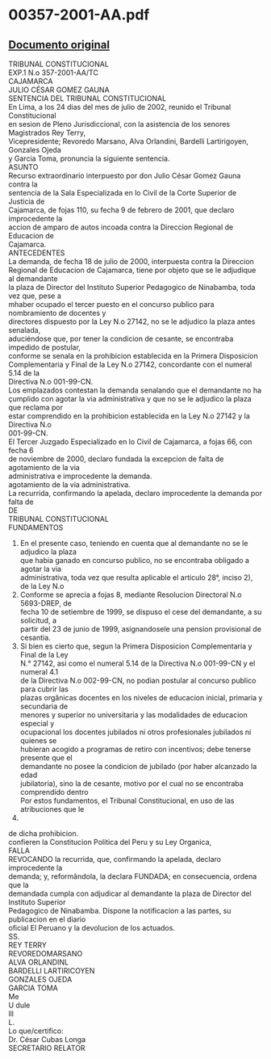 
00357-2001-AA.pdf
=================
  
[Documento original](https://tc.gob.pe/jurisprudencia/2003/00357-2001-AA.pdf)  
---  
TRIBUNAL CONSTITUCIONAL  
EXP.1 N.o 357-2001-AA/TC  
CAJAMARCA  
JULIO CÉSAR GOMEZ GAUNA  
SENTENCIA DEL TRIBUNAL CONSTITUCIONAL  
En Lima, a los 24 dias del mes de julio de 2002, reunido el Tribunal Constitucional  
en sesion de Pleno Jurisdiccional, con la asistencia de los senores Magistrados Rey Terry,  
Vicepresidente; Revoredo Marsano, Alva Orlandini, Bardelli Lartirigoyen, Gonzales Ojeda  
y Garcia Toma, pronuncia la siguiente sentencia.  
ASUNTO  
Recurso extraordinario interpuesto por don Julio César Gomez Gauna contra la  
sentencia de la Sala Especializada en lo Civil de la Corte Superior de Justicia de  
Cajamarca, de fojas 110, su fecha 9 de febrero de 2001, que declaro improcedente la  
accion de amparo de autos incoada contra la Direccion Regional de Educacion de  
Cajamarca.  
ANTECEDENTES  
La demanda, de fecha 18 de julio de 2000, interpuesta contra la Direccion  
Regional de Educacion de Cajamarca, tiene por objeto que se le adjudique al demandante  
la plaza de Director del Instituto Superior Pedagogico de Ninabamba, toda vez que, pese a  
mhaber ocupado el tercer puesto en el concurso publico para nombramiento de docentes y  
directores dispuesto por la Ley N.o 27142, no se le adjudico la plaza antes senalada,  
aduciéndose que, por tener la condicion de cesante, se encontraba impedido de postular,  
conforme se senala en la prohibicion establecida en la Primera Disposicion  
Complementaria y Final de la Ley N.o 27142, concordante con el numeral 5.14 de la  
Directiva N.o 001-99-CN.  
Los emplazados contestan la demanda senalando que el demandante no ha  
çumplido con agotar la via administrativa y que no se le adjudico la plaza que reclama por  
estar comprendido en la prohibicion establecida en la Ley N.o 27142 y la Directiva N.o  
001-99-CN.  
El Tercer Juzgado Especializado en lo Civil de Cajamarca, a fojas 66, con fecha 6  
de noviembre de 2000, declaro fundada la excepcion de falta de agotamiento de la via  
administrativa e improcedente la demanda.  
agotamiento de la via administrativa.  
La recurrida, confirmando la apelada, declaro improcedente la demanda por falta de  
DE  
TRIBUNAL CONSTITUCIONAL  
FUNDAMENTOS  
1. En el presente caso, teniendo en cuenta que al demandante no se le adjudico la plaza  
que habia ganado en concurso publico, no se encontraba obligado a agotar la via  
administrativa, toda vez que resulta aplicable el articulo 28°, inciso 2), de la Ley N.o  
2. Conforme se aprecia a fojas 8, mediante Resolucion Directoral N.o 5693-DREP, de  
fecha 10 de setiembre de 1999, se dispuso el cese del demandante, a su solicitud, a  
partir del 23 de junio de 1999, asignandosele una pension provisional de cesantia.  
3. Si bien es cierto que, segun la Primera Disposicion Complementaria y Final de la Ley  
N.° 27142, asi como el numeral 5.14 de la Directiva N.o 001-99-CN y el numeral 4.1  
de la Directiva N.o 002-99-CN, no podian postular al concurso publico para cubrir las  
plazas orgânicas docentes en los niveles de educacion inicial, primaria y secundaria de  
menores y superior no universitaria y las modalidades de educacion especial y  
ocupacional los docentes jubilados ni otros profesionales jubilados ni quienes se  
hubieran acogido a programas de retiro con incentivos; debe tenerse presente que el  
demandante no posee la condicion de jubilado (por haber alcanzado la edad  
jubilatoria), sino la de cesante, motivo por el cual no se encontraba comprendido dentro  
Por estos fundamentos, el Tribunal Constitucional, en uso de las atribuciones que le  
23506.  
de dicha prohibicion.  
confieren la Constitucion Politica del Peru y su Ley Organica,  
FALLA  
REVOCANDO la recurrida, que, confirmando la apelada, declaro improcedente la  
demanda; y, reformândola, la declara FUNDADA; en consecuencia, ordena que la  
demandada cumpla con adjudicar al demandante la plaza de Director del Instituto Superior  
Pedagogico de Ninabamba. Dispone la notificacion a las partes, su publicacion en el diario  
oficial El Peruano y la devolucion de los actuados.  
SS.  
REY TERRY  
REVOREDOMARSANO  
ALVA ORLANDINL  
BARDELLI LARTIRICOYEN  
GONZALES OJEDA  
GARCIA TOMA  
Me  
U dule  
lll  
L.  
Lo que/certifico:  
Dr. César Cubas Longa  
SECRETARIO RELATOR